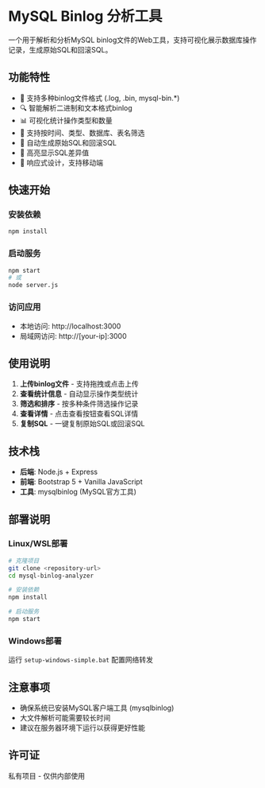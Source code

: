 # MySQL Binlog 分析工具

一个用于解析和分析MySQL binlog文件的Web工具，支持可视化展示数据库操作记录，生成原始SQL和回滚SQL。

## 功能特性

- 📁 支持多种binlog文件格式 (.log, .bin, mysql-bin.*)
- 🔍 智能解析二进制和文本格式binlog
- 📊 可视化统计操作类型和数量
- 🎯 支持按时间、类型、数据库、表名筛选
- 🔄 自动生成原始SQL和回滚SQL
- 🎨 高亮显示SQL差异值
- 📱 响应式设计，支持移动端

## 快速开始

### 安装依赖
```bash
npm install
```

### 启动服务
```bash
npm start
# 或
node server.js
```

### 访问应用
- 本地访问: http://localhost:3000
- 局域网访问: http://[your-ip]:3000

## 使用说明

1. **上传binlog文件** - 支持拖拽或点击上传
2. **查看统计信息** - 自动显示操作类型统计
3. **筛选和排序** - 按多种条件筛选操作记录
4. **查看详情** - 点击查看按钮查看SQL详情
5. **复制SQL** - 一键复制原始SQL或回滚SQL

## 技术栈

- **后端**: Node.js + Express
- **前端**: Bootstrap 5 + Vanilla JavaScript
- **工具**: mysqlbinlog (MySQL官方工具)

## 部署说明

### Linux/WSL部署
```bash
# 克隆项目
git clone <repository-url>
cd mysql-binlog-analyzer

# 安装依赖
npm install

# 启动服务
npm start
```

### Windows部署
运行 `setup-windows-simple.bat` 配置网络转发

## 注意事项

- 确保系统已安装MySQL客户端工具 (mysqlbinlog)
- 大文件解析可能需要较长时间
- 建议在服务器环境下运行以获得更好性能

## 许可证

私有项目 - 仅供内部使用